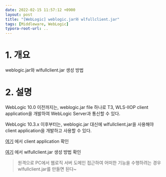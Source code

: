 ```yaml
---
date: 2022-02-15 11:57:12 +0900
layout: post
title: "[WebLogic] weblogic.jar와 wlfullclient.jar"
tags: [Middleware, WebLogic]
typora-root-url: ..
---
```



# 1. 개요

weblogic.jar와 wlfullclient.jar 생성 방법



# 2. 설명

WebLogic 10.0 이전까지는, weblogic.jar file 하나로 T3, WLS-IIOP client application을 개발하여 WebLogic Server과 통신할 수 있다.

WebLogic 10.3.x 이후부터는, weblogic.jar 대신에 wlfullclient.jar을 사용해야 client application을 개발하고 사용할 수 있다.



[여기](https://docs.oracle.com/cd/E13222_01/wls/docs103/client/basics.html#wp1066820) 에서 client application 확인

[여기](https://docs.oracle.com/cd/E13222_01/wls/docs103/client/jarbuilder.html) 에서 wlfullclient.jar 생성 방법 확인

> 원격으로 PC에서 웹로직 서버 도메인 접근하여 어떠한 기능을 수행하려는 경우 wlfullclient.jar를 만들면 된다~
